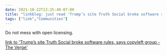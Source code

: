 ```yaml
---
date: 2021-10-22T13:25:40-07:00
title: "linkblog: just read 'Trump’s site Truth Social broke software rules, says copyleft group - The Verge'"
tags: ["link","Communities"]
---
```

Do not mess with open licensing.
 
[link to 'Trump’s site Truth Social broke software rules, says copyleft group - The Verge'](https://www.theverge.com/2021/10/22/22740354/trump-truth-social-network-spac-mastodon-license-software-freedom-conservancy)
